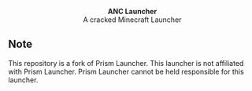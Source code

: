 <p align="center">
<b>ANC Launcher</b><br>
A cracked Minecraft Launcher
</p>

## Note
This repository is a fork of Prism Launcher. This launcher is not affiliated with Prism Launcher. Prism Launcher cannot be held responsible for this launcher.
